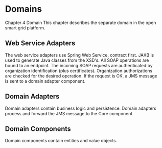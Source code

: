 # Domains

Chapter 4 Domain This chapter describes the separate domain in the open smart grid platform.

## Web Service Adapters

The web service adapters use Spring Web Service, contract first. JAXB is used to generate Java classes from the XSD's. All SOAP operations are bound to an endpoint. The incoming SOAP requests are authenticated by organization identification \(plus certificates\). Organization authorizations are checked for the desired operation. If the request is OK, a JMS message is sent to a domain adapter component.

## Domain Adapters

Domain adapters contain business logic and persistence. Domain adapters process and forward the JMS message to the Core component.

## Domain Components

Domain components contain entities and value objects.

